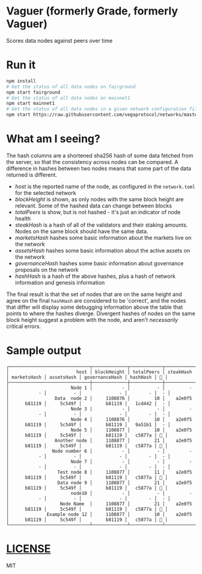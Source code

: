 # Vaguer (formerly Grade, formerly Vaguer)

Scores data nodes against peers over time 

# Run it
```bash
npm install
# Get the status of all data nodes on fairground
npm start fairground
# Get the status of all data nodes on mainnet1
npm start mainnet1
# Get the status of all data nodes in a given network configuration file
npm start https://raw.githubusercontent.com/vegaprotocol/networks/master/fairground/fairground.toml
```

# What am I seeing?
The hash columns are a shortened sha256 hash of some data fetched from the server, so that the consistency across nodes can be compared. A difference in hashes between two nodes means that some part of the data returned is different.

* *host* is the reported name of the node, as configured in the `network.toml` for the selected network
* *blockHeight* is shown, as only nodes with the same block height are relevant. Some of the hashed data can change between blocks
* *totalPeers*  is show, but is not hashed - it's just an indicator of node health
* *steakHash* is a hash of all of the validators and their staking amounts. Nodes on the same block should have the same data.
* *marketsHash* hashes some basic information about the markets live on the network
* *assetsHash* hashes some basic information about the active assets on the network
* *governanceHash* hashes some basic information about governance proposals on the network
* *hashHash* is a hash of the above hashes, plus a hash of network information and genesis information

The final result is that the set of nodes that are on the same height and agree on the final `hashHash` are considered to be 'correct', and the nodes that differ will
display some debugging information above the table that points to where the hashes diverge. Divergent hashes of nodes on the same block height suggest a problem with the
node, and aren't _necessarily_ critical errors.

# Sample output
```
┌──────────────────────────────┬─────────────┬────────────┬───────────┬─────────────┬────────────┬────────────────┬──────────┬────┐
│                         host │ blockHeight │ totalPeers │ steakHash │ marketsHash │ assetsHash │ governanceHash │ hashHash │ 🧙 │
├──────────────────────────────┼─────────────┼────────────┼───────────┼─────────────┼────────────┼────────────────┼──────────┼────┤
│                       Node 1 │           - │          - │         - │           - │          - │              - │        - │  - │
│                 Data  node 2 │     1108876 │         10 │    a2e0f5 │      b81119 │     5c549f │         b81119 │   1cd442 │  - │
│                       Node 3 |           - │          - │         - │           - │          - │              - │        - │  - │
│                       Node 4 │     1108876 │         10 │    a2e0f5 │      b81119 │     5c549f │         b81119 │   9a51b1 │  - │
│                       Node 5 │     1108877 │         10 │    a2e0f5 │      b81119 │     5c549f │         b81119 │   c5877a │ 🧙 │
│                 Another node │     1108877 │         21 │    a2e0f5 │      b81119 │     5c549f │         b81119 │   c5877a │ 🧙 │
│                Node number 6 │           - │          - │         - │           - │          - │              - │        - │  - │
│                       Node 7 │           - │          - │         - │           - │          - │              - │        - │  - │
│                  Test node 8 │     1108877 │         11 │    a2e0f5 │      b81119 │     5c549f │         b81119 │   c5877a │ 🧙 │
│                  Data node 9 │     1108877 │         21 │    a2e0f5 │      b81119 │     5c549f │         b81119 │   c5877a │ 🧙 │
│                       node10 │           - │          - │         - │           - │          - │              - │        - │  - │
│                   Node Name  │     1108877 │         21 │    a2e0f5 │      b81119 │     5c549f │         b81119 │   c5877a │ 🧙 │
│              Example node 12 │     1108877 │         10 │    a2e0f5 │      b81119 │     5c549f │         b81119 │   c5877a │ 🧙 │
└──────────────────────────────┴─────────────┴────────────┴───────────┴─────────────┴────────────┴────────────────┴──────────┴────┘
```

# [LICENSE](./LICENSE)
MIT
